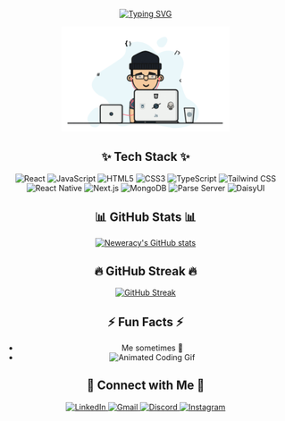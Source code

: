 <div align="center">

[![Typing SVG](https://readme-typing-svg.demolab.com?font=Fira+Code&width=655&lines=Hi%F0%9F%91%8B;I%E2%80%99m+a+frontend+and+react+native+developer+from+Ghana;Building+beautiful+experiences+with+React+and+friends)](https://git.io/typing-svg)

<img src="kk.gif" alt="Coding Gif" width="300"/>
  
</div>

<div align="center">

  <h2>✨ Tech Stack ✨</h2>
  <p>
    <img src="https://img.shields.io/badge/React-20232A?style=for-the-badge&logo=react&logoColor=61DAFB" alt="React"/>
    <img src="https://img.shields.io/badge/JavaScript-F7DF1E?style=for-the-badge&logo=javascript&logoColor=black" alt="JavaScript"/>
    <img src="https://img.shields.io/badge/HTML5-E34F26?style=for-the-badge&logo=html5&logoColor=white" alt="HTML5"/>
    <img src="https://img.shields.io/badge/CSS3-1572B6?style=for-the-badge&logo=css3&logoColor=white" alt="CSS3"/>
    <img src="https://img.shields.io/badge/TypeScript-007ACC?style=for-the-badge&logo=typescript&logoColor=white" alt="TypeScript"/>
    <img src="https://img.shields.io/badge/Tailwind_CSS-38B2AC?style=for-the-badge&logo=tailwind-css&logoColor=white" alt="Tailwind CSS"/>
    <img src="https://img.shields.io/badge/React_Native-20232A?style=for-the-badge&logo=react&logoColor=61DAFB" alt="React Native"/>
    <img src="https://img.shields.io/badge/Next.js-000000?style=for-the-badge&logo=next.js&logoColor=white" alt="Next.js"/>
    <img src="https://img.shields.io/badge/MongoDB-4EA94B?style=for-the-badge&logo=mongodb&logoColor=white" alt="MongoDB"/>
    <img src="https://img.shields.io/badge/Parse_Server-000000?style=for-the-badge&logo=parse&logoColor=white" alt="Parse Server"/>
    <img src="https://img.shields.io/badge/DaisyUI-3B82F6?style=for-the-badge" alt="DaisyUI"/>
  </p>

  <h2>📊 GitHub Stats 📊</h2>

[![Neweracy's GitHub stats](https://github-readme-stats.vercel.app/api?username=neweracy&theme=tokyonight&show_icons=true)](https://github.com/anuraghazra/github-readme-stats)

  <h2>🔥 GitHub Streak 🔥</h2>
  
[![GitHub Streak](https://github-readme-streak-stats.herokuapp.com?user=neweracy&theme=tokyonight&date_format=M%20j%5B%2C%20Y%5D)](https://git.io/streak-stats)

  <div align="center">
    
  </div>

  <h2>⚡ Fun Facts ⚡</h2>
  <ul>
    <li>Me sometimes 🤧</li>
    <li><img src="https://media.giphy.com/media/13HgwGsXF0aiGY/giphy.gif" alt="Animated Coding Gif" width="300"/></li>
  </ul>

  <h2>💬 Connect with Me 💬</h2>
  <p>
    <a href="https://linkedin.com/in/yourlinkedin" target="_blank">
      <img src="https://img.shields.io/badge/LinkedIn-0077B5?style=for-the-badge&logo=linkedin&logoColor=white" alt="LinkedIn"/>
    </a>
    <a href="mailto:ansahkwk1@gmail.com">
      <img src="https://img.shields.io/badge/Gmail-D14836?style=for-the-badge&logo=gmail&logoColor=white" alt="Gmail"/>
    </a>
    <a href="https://discord.com/users/yourdiscord" target="_blank">
      <img src="https://img.shields.io/badge/Discord-5865F2?style=for-the-badge&logo=discord&logoColor=white" alt="Discord"/>
    </a>
    <a href="https://www.instagram.com/kwaku_ansah_/?hl=en" target="_blank">
      <img src="https://img.shields.io/badge/Instagram-E4405F?style=for-the-badge&logo=instagram&logoColor=white" alt="Instagram"/>
    </a>
  </p>
</div>





<!--
**neweracy/neweracy** is a ✨ _special_ ✨ repository because its `README.md` (this file) appears on your GitHub profile.

Here are some ideas to get you started:

- 🔭 I’m currently working on ...
- 🌱 I’m currently learning ...
- 👯 I’m looking to collaborate on ...
- 🤔 I’m looking for help with ...
- 💬 Ask me about ...
- 📫 How to reach me: ...
- 😄 Pronouns: ...
- ⚡ Fun fact: ...
-->

